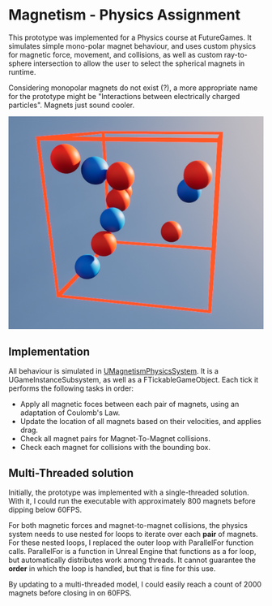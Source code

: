# Magnetism - Physics Assignment
This prototype was implemented for a Physics course at FutureGames. It simulates simple mono-polar magnet behaviour, and uses custom physics for magnetic force, movement, and collisions, as well as custom ray-to-sphere intersection to allow the user to select the spherical magnets in runtime.

Considering monopolar magnets do not exist (?), a more appropriate name for the prototype might be "Interactions between electrically charged particles". Magnets just sound cooler.

![Visual Example](/Pics/Visual1.png)

## Implementation
All behaviour is simulated in [UMagnetismPhysicsSystem](/Source/Magnetism/Private/MagnetismPhysicsSystem.cpp). It is a UGameInstanceSubsystem, as well as a FTickableGameObject. Each tick it performs the following tasks in order:
- Apply all magnetic foces between each pair of magnets, using an adaptation of Coulomb's Law.
- Update the location of all magnets based on their velocities, and applies drag.
- Check all magnet pairs for Magnet-To-Magnet collisions.
- Check each magnet for collisions with the bounding box.

## Multi-Threaded solution
Initially, the prototype was implemented with a single-threaded solution. With it, I could run the executable with approximately 800 magnets before dipping below 60FPS.

For both magnetic forces and magnet-to-magnet collisions, the physics system needs to use nested for loops to iterate over each **pair** of magnets. For these nested loops, I replaced the outer loop with ParallelFor function calls. 
ParallelFor is a function in Unreal Engine that functions as a for loop, but automatically distributes work among threads. It cannot guarantee the **order** in which the loop is handled, but that is fine for this use.

By updating to a multi-threaded model, I could easily reach a count of 2000 magnets before closing in on 60FPS.

